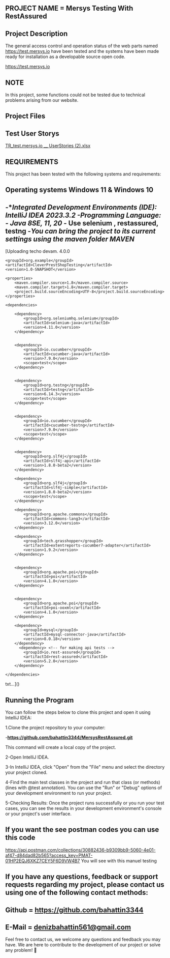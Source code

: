 PROJECT NAME = Mersys Testing With RestAssured
-----------------------------------------
Project Description
------------------------------------------
The general access control and operation status of the web parts named https://test.mersys.io have been tested and the systems have been made ready for installation as a developable source open code.

https://test.mersys.io

NOTE 
-----------------------------------
In this project, some functions could not be tested due to technical problems arising from our website.


Project Files
-------------------
Test User Storys
-------------------
[TR_test.mersys.io __ UserStories (2).xlsx](https://github.com/bahattin3344/MersysTesting/files/14200345/TR_test.mersys.io.__.UserStories.2.xlsx)

REQUIREMENTS
-----------------------------------------
This project has been tested with the following systems and requirements:



Operating systems
Windows 11 & Windows 10
-------------------------
-**Integrated Development Environments (IDE): IntelliJ IDEA 2023.3.2
-**Programming Language:** - Java 8SE, 11, 20
-* Use selenium , restassured, testng
-*You can bring the project to its current settings using the maven folder
MAVEN*
--------------------------------
[Uploading techo devam.<?xml version="1.0" encoding="UTF-8"?>
<project xmlns="http://maven.apache.org/POM/4.0.0"
         xmlns:xsi="http://www.w3.org/2001/XMLSchema-instance"
         xsi:schemaLocation="http://maven.apache.org/POM/4.0.0 http://maven.apache.org/xsd/maven-4.0.0.xsd">
    <modelVersion>4.0.0</modelVersion>

    <groupId>org.example</groupId>
    <artifactId>CleverPrestShopTesting</artifactId>
    <version>1.0-SNAPSHOT</version>

    <properties>
        <maven.compiler.source>1.8</maven.compiler.source>
        <maven.compiler.target>1.8</maven.compiler.target>
        <project.build.sourceEncoding>UTF-8</project.build.sourceEncoding>
    </properties>

    <dependencies>

        <dependency>
            <groupId>org.seleniumhq.selenium</groupId>
            <artifactId>selenium-java</artifactId>
            <version>4.11.0</version>
        </dependency>


        <dependency>
            <groupId>io.cucumber</groupId>
            <artifactId>cucumber-java</artifactId>
            <version>7.9.0</version>
            <scope>test</scope>
        </dependency>


        <dependency>
            <groupId>org.testng</groupId>
            <artifactId>testng</artifactId>
            <version>6.14.3</version>
            <scope>test</scope>
        </dependency>


        <dependency>
            <groupId>io.cucumber</groupId>
            <artifactId>cucumber-testng</artifactId>
            <version>7.9.0</version>
            <scope>test</scope>
        </dependency>


        <dependency>
            <groupId>org.slf4j</groupId>
            <artifactId>slf4j-api</artifactId>
            <version>1.8.0-beta2</version>
        </dependency>

        <dependency>
            <groupId>org.slf4j</groupId>
            <artifactId>slf4j-simple</artifactId>
            <version>1.8.0-beta2</version>
            <scope>test</scope>
        </dependency>

        <dependency>
            <groupId>org.apache.commons</groupId>
            <artifactId>commons-lang3</artifactId>
            <version>3.12.0</version>
        </dependency>

        <dependency>
            <groupId>tech.grasshopper</groupId>
            <artifactId>extentreports-cucumber7-adapter</artifactId>
            <version>1.9.2</version>
        </dependency>


        <dependency>
            <groupId>org.apache.poi</groupId>
            <artifactId>poi</artifactId>
            <version>4.1.0</version>
        </dependency>


        <dependency>
            <groupId>org.apache.poi</groupId>
            <artifactId>poi-ooxml</artifactId>
            <version>4.1.0</version>
        </dependency>

        <dependency>
            <groupId>mysql</groupId>
            <artifactId>mysql-connector-java</artifactId>
            <version>8.0.18</version>
        </dependency>
          <dependency> <!-- for making api tests -->
            <groupId>io.rest-assured</groupId>
            <artifactId>rest-assured</artifactId>
            <version>5.2.0</version>
        </dependency>

    </dependencies>

</project>txt…]()



Running the Program
-------------------------
You can follow the steps below to clone this project and open it using IntelliJ IDEA:

1.Clone the project repository to your computer:

-**https://github.com/bahattin3344/MersysRestAssured.git**

This command will create a local copy of the project.

2-Open IntelliJ IDEA.

3-In IntelliJ IDEA, click "Open" from the "File" menu and select the directory your project cloned.

4-Find the main test classes in the project and run that class (or methods) (lines with @test annotation). You can use the "Run" or "Debug" options of your development environment to run your project.

5-Checking Results: Once the project runs successfully or you run your test cases, you can see the results in your development environment's console or your project's user interface.


If you want the see postman codes you can use this code
----------------------------------------------------------------
https://api.postman.com/collections/30882436-b9309bb9-5060-4e01-af47-d84dad82b565?access_key=PMAT-01HP2EQJ6XKZ7CEY5F6D9VW4B7
You will see with this manuel testing

If you have any questions, feedback or support requests regarding my project, please contact us using one of the following contact methods:
--------------------------------
 Github = https://github.com/bahattin3344
 -------------------------------
 E-Mail = denizbahattin561@gmail.com
--------------------------------
Feel free to contact us, we welcome any questions and feedback you may have. We are here to contribute to the development of our project or solve any problem! 👋
